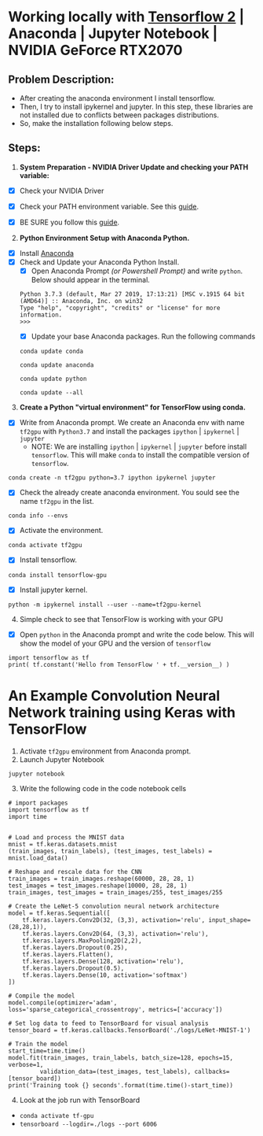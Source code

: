 # Working locally with [Tensorflow 2](https://www.tensorflow.org/install?hl=es-419) | Anaconda | Jupyter Notebook | NVIDIA GeForce RTX2070
## Problem Description:
- After creating the anaconda environment I install tensorflow.
- Then, I try to install ipykernel and jupyter. In this step, these libraries are not installed due to conflicts between packages distributions.
- So, make the installation following below steps.


## Steps:
1. **System Preparation - NVIDIA Driver Update and checking your PATH variable:**
  - [x] Check your NVIDIA Driver
  - [x] Check your PATH environment variable. See this [guide](https://www.tensorflow.org/install/gpu#pip_package).
  - [x] BE SURE you follow this [guide](https://docs.nvidia.com/deeplearning/cudnn/install-guide/index.html#install-windows).


2. **Python Environment Setup with Anaconda Python.**
  - [x] Install [Anaconda](https://docs.anaconda.com/anaconda/install/index.html)
  - [x] Check and Update your Anaconda Python Install.
    - [x] Open Anaconda Prompt *(or Powershell Prompt)* and write `python`. Below should appear in the terminal.
    ```
    Python 3.7.3 (default, Mar 27 2019, 17:13:21) [MSC v.1915 64 bit (AMD64)] :: Anaconda, Inc. on win32
    Type "help", "copyright", "credits" or "license" for more information.
    >>>
    ```
    - [x] Update your base Anaconda packages. Run the following commands
    ```
    conda update conda

    conda update anaconda

    conda update python

    conda update --all
    ```
    
3. **Create a Python "virtual environment" for TensorFlow using conda.**
  - [x] Write from Anaconda prompt. We create an Anaconda env with name `tf2gpu` with `Python3.7` and install the packages `ipython` | `ipykernel` | `jupyter`
    - NOTE: We are installing `ipython` | `ipykernel` | `jupyter` before install `tensorflow`. This will make `conda` to install the compatible version of `tensorflow`.
```
conda create -n tf2gpu python=3.7 ipython ipykernel jupyter
```
  - [x] Check the already create anaconda environment. You sould see the name `tf2gpu` in the list.
```
conda info --envs
```
  - [x] Activate the environment.
```
conda activate tf2gpu
```
  - [x] Install tensorflow.
```
conda install tensorflow-gpu
```
  - [x] Install jupyter kernel.
```
python -m ipykernel install --user --name=tf2gpu-kernel
```

4. Simple check to see that TensorFlow is working with your GPU
  - [x] Open `python` in the Anaconda prompt and write the code below. This will show the model of your GPU and the version of `tensorflow`
```
import tensorflow as tf
print( tf.constant('Hello from TensorFlow ' + tf.__version__) )
```
# An Example Convolution Neural Network training using Keras with TensorFlow
1.  Activate `tf2gpu` environment from Anaconda prompt.
2.  Launch Jupyter Notebook
```
jupyter notebook
```
3.  Write the following code in the code notebook cells
```
# import packages 
import tensorflow as tf
import time


# Load and process the MNIST data
mnist = tf.keras.datasets.mnist
(train_images, train_labels), (test_images, test_labels) = mnist.load_data()

# Reshape and rescale data for the CNN
train_images = train_images.reshape(60000, 28, 28, 1)
test_images = test_images.reshape(10000, 28, 28, 1)
train_images, test_images = train_images/255, test_images/255

# Create the LeNet-5 convolution neural network architecture
model = tf.keras.Sequential([
    tf.keras.layers.Conv2D(32, (3,3), activation='relu', input_shape=(28,28,1)),
    tf.keras.layers.Conv2D(64, (3,3), activation='relu'),
    tf.keras.layers.MaxPooling2D(2,2),
    tf.keras.layers.Dropout(0.25),
    tf.keras.layers.Flatten(),
    tf.keras.layers.Dense(128, activation='relu'),
    tf.keras.layers.Dropout(0.5),
    tf.keras.layers.Dense(10, activation='softmax')
])

# Compile the model
model.compile(optimizer='adam', loss='sparse_categorical_crossentropy', metrics=['accuracy'])

# Set log data to feed to TensorBoard for visual analysis
tensor_board = tf.keras.callbacks.TensorBoard('./logs/LeNet-MNIST-1')

# Train the model
start_time=time.time()
model.fit(train_images, train_labels, batch_size=128, epochs=15, verbose=1,
         validation_data=(test_images, test_labels), callbacks=[tensor_board])
print('Training took {} seconds'.format(time.time()-start_time))
```
4.  Look at the job run with TensorBoard
  - `conda activate tf-gpu`
  - `tensorboard --logdir=./logs --port 6006`  

